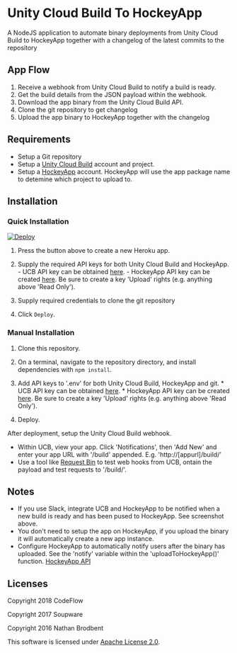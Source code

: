 # Unity Cloud Build To HockeyApp

A NodeJS application to automate binary deployments from Unity Cloud Build to HockeyApp together with a changelog of the latest commits to the repository

## App Flow

  1. Receive a webhook from Unity Cloud Build to notify a build is ready. 
  2. Get the build details from the JSON payload within the webhook.
  3. Download the app binary from the Unity Cloud Build API.
  4. Clone the git repository to get changelog
  5. Upload the app binary to HockeyApp together with the changelog

## Requirements

- Setup a Git repository
- Setup a [Unity Cloud Build](https://unity3d.com/services/cloud-build) account and project.
- Setup a [HockeyApp](https://hockeyapp.net/) account. HockeyApp will use the app package name to detemine which project to upload to.

## Installation

### Quick Installation ###
  <a href="https://heroku.com/deploy">
    <img src="https://www.herokucdn.com/deploy/button.svg" alt="Deploy">
  </a>

  1. Press the button above to create a new Heroku app.
   
  2. Supply the required API keys for both Unity Cloud Build and HockeyApp.
 	- UCB API key can be obtained [here](https://build.cloud.unity3d.com/preferences/).
    - HockeyApp API key can be created [here](https://rink.hockeyapp.net/manage/auth_tokens). Be sure to create a key 'Upload' rights (e.g. anything above 'Read Only').
  
  3. Supply required credentials to clone the git repository
  
  4. Click `Deploy`.

### Manual Installation ###
  1. Clone this repository.

  2. On a terminal, navigate to the repository directory, and install dependencies with `npm install`.
  3. Add API keys to '.env' for both Unity Cloud Build, HockeyApp and git.
    * UCB API key can be obtained [here](https://build.cloud.unity3d.com/preferences/).
    * HockeyApp API key can be created [here](https://rink.hockeyapp.net/manage/auth_tokens). Be sure to create a key 'Upload' rights (e.g. anything above 'Read Only').

  4. Deploy.  

After deployment, setup the Unity Cloud Build webhook.
  * Within UCB, view your app. Click 'Notifications', then 'Add New' and enter your app URL with '/build' appended. E.g. 'http://[appurl]/build/'
  * Use a tool like [Request Bin](https://requestb.in/) to test web hooks from UCB, ontain the payload and test requests to '/build/'.

## Notes

- If you use Slack, integrate UCB and HockeyApp to be notified when a new build is ready and has been pused to HockeyApp. See screenshot above.
- You don't need to setup the app on HockeyApp, if you upload the binary it will automatically create a new app instance.
- Configure HockeyApp to automatically notify users after the binary has uploaded. See the 'notify' variable within the 'uploadToHockeyApp()' function. [HockeyApp API](https://support.hockeyapp.net/kb/api/api-versions#upload-version)

## Licenses

Copyright 2018 CodeFlow

Copyright 2017 Soupware

Copyright 2016 Nathan Brodbent

This software is licensed under [Apache License 2.0](http://choosealicense.com/licenses/apache-2.0/).
